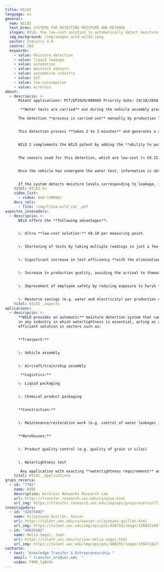 ```yaml
---
title: WILD2
language: en
general:
  nom: WILD2
  text_breu: SYSTEMS FOR DETECTING MOISTURE AND METHODS
  slogan: WILD, the low-cost solution to automatically detect moisture, even in motion
  img_background: /img/imagen_wild_wild2.jpeg
  sector: Industry 4.0
  centre: IN3
  keywords:
    - value: Moisture detection
    - value: liquid leakage
    - value: automation
    - value: moisture sensors
    - value: automotive industry
    - value: IoT
    - value: low-consumption
    - value: wireless
about:
  - descripcio: >-
      Patent applications: PCT/EP2020/080466 Priority date: 29/10/2020

       **Water tests are carried** out during the vehicle assembly process to test watertightness and detect possible entries of water into the vehicle caused by holes or scratched or poorly attached parts. 

      The detection **process is carried out** manually by production line operators using moisture sensors. 


      This detection process **takes 2 to 3 minutes** and generates a significant bottleneck in the automated production line. 


      WILD 2 complements the WILD patent by adding the **ability to automatically** detect water leakages inside the vehicle while it is in motion. 


      The sensors used for this detection, which are low-cost (< €0.15), wireless, battery-free and based on commercial UHF RFID tags, are previously installed either by the suppliers or during the **manufacturing process.** 


      Once the vehicle has undergone the water test, information is obtained from the sensors via RFID **readers to determine** whether there is a water leakage. 


      If the system detects moisture levels corresponding to leakage, it automatically locates its position and **informs the operator** without the need for any direct intervention.
    titol: WILD2_en
    video_list:
      - video: 6oO-lUMXQHc
    docs_rels:
      - file: /img/fitxa-wild_cat_.pdf
aspectes_innovadors:
  - descripcio: >-
      WILD offers the **following advantages**:


      \- Ultra **low-cost solution:** €0.10 per measuring point. 


      \- Shortening of tests by taking multiple readings in just a few seconds, reducing manufacturing times and **enabling measurement** in motion. 


      \- Significant increase in test efficiency **with the elimination of errors** caused by human intervention. 


      \- Increase in production quality, avoiding the arrival to themarket of products with water leakage issues. 


      \- Improvement of employee safety by reducing exposure to harsh **working environments.** 


      \- Resource savings (e.g. water and electricity) per production unit.
    titol: WILD2__aspects
aplicacions:
  - descripcio: >-
      **WILD provides an automatic** moisture detection system that can be used
      in any industry in which watertightness is essential, acting as an
      efficient solution in sectors such as: 


      **Transport:**


      \- Vehicle assembly 


      \- Aircraft/train/ship assembly

       **Logistics:** 

      \- Liquid packaging 


      \- Chemical product packaging 


      **Construction:** 


      \- Maintenance/restoration work (e.g. control of water leakages in cracks) 


      **Warehouses:** 


      \- Product quality control (e.g. quality of grain in silos)


      \- Watertightness test

       Any application with exacting **watertightness requirements** and accessibility problems
    titol: WILD2__applications
grups_recerca:
  - id: "7702"
    name: WINE
    description: Wireless Networks Research Lab
    url: https://transfer.research.uoc.edu/ca/wine.html
    url_img: https://transfer.research.uoc.edu/img/api/grupsrecerca/77/image/1594216262171
investigadors:
  - id: "42075402"
    name: Vilajosana Guillén, Xavier
    url: https://talent.uoc.edu/ca/xavier-vilajosana-guillen.html
    url_img: https://talent.uoc.edu/img/api/pdi/420754/image/1588231887989
  - id: "48025502"
    name: Melià Seguí, Joan
    url: https://talent.uoc.edu/ca/joan-melia-segui.html
    url_img: https://talent.uoc.edu/img/api/pdi/480255/image/1594716271366
contacte:
  - text: "Knowledge Transfer & Entrepreneurship "
    email: " transfer_ari@uoc.edu  "
    video: F9MD_IgBiMc
---
```

